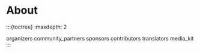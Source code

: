 # About

:::{toctree}
:maxdepth: 2

organizers
community_partners
sponsors
contributors
translators
media_kit
:::
